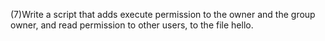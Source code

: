 (7)Write a script that adds execute permission to the owner and the group owner, and read permission to other users, to the file hello. 
